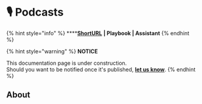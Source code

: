 # 🎙 Podcasts

{% hint style="info" %}
****[**ShortURL**](https://tiof.click/TUPOD) **| Playbook | Assistant**
{% endhint %}



{% hint style="warning" %}
**NOTICE**

This documentation page is under construction.\
Should you want to be notified once it's published, [**let us know**](https://tiof.click/TIOFTarianUpdatesService).
{% endhint %}

## About

